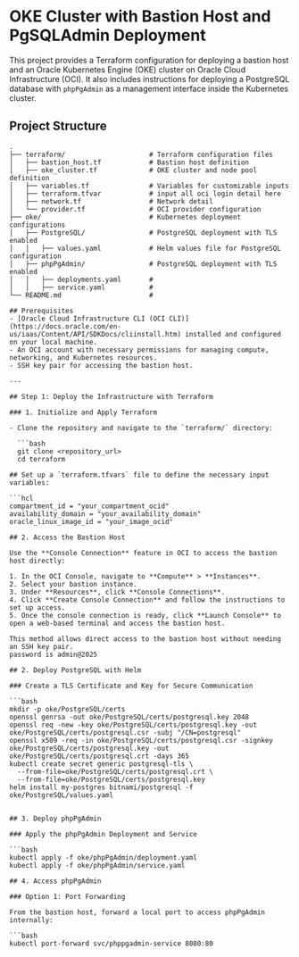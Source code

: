 # OKE Cluster with Bastion Host and PgSQLAdmin Deployment

This project provides a Terraform configuration for deploying a bastion host and an Oracle Kubernetes Engine (OKE) cluster on Oracle Cloud Infrastructure (OCI). It also includes instructions for deploying a PostgreSQL database with `phpPgAdmin` as a management interface inside the Kubernetes cluster.

## Project Structure

```plaintext
.
├── terraform/                     # Terraform configuration files
│   ├── bastion_host.tf            # Bastion host definition
│   ├── oke_cluster.tf             # OKE cluster and node pool definition
│   ├── variables.tf               # Variables for customizable inputs
│   ├── terraform.tfvar            # input all oci login detail here
│   ├── network.tf                 # Network detail
│   └── provider.tf                # OCI provider configuration
├── oke/                           # Kubernetes deployment configurations
│   ├── PostgreSQL/                # PostgreSQL deployment with TLS enabled
│   │   ├── values.yaml            # Helm values file for PostgreSQL configuration
│   ├── phpPgAdmin/                # PostgreSQL deployment with TLS enabled
│   │   ├── deployments.yaml       # 
│   │   ├── service.yaml           # 
└── README.md                      # 

## Prerequisites
- [Oracle Cloud Infrastructure CLI (OCI CLI)](https://docs.oracle.com/en-us/iaas/Content/API/SDKDocs/cliinstall.htm) installed and configured on your local machine.
- An OCI account with necessary permissions for managing compute, networking, and Kubernetes resources.
- SSH key pair for accessing the bastion host.

---

## Step 1: Deploy the Infrastructure with Terraform

### 1. Initialize and Apply Terraform

- Clone the repository and navigate to the `terraform/` directory:

  ```bash
  git clone <repository_url>
  cd terraform

## Set up a `terraform.tfvars` file to define the necessary input variables:

```hcl
compartment_id = "your_compartment_ocid"
availability_domain = "your_availability_domain"
oracle_linux_image_id = "your_image_ocid"

## 2. Access the Bastion Host

Use the **Console Connection** feature in OCI to access the bastion host directly:

1. In the OCI Console, navigate to **Compute** > **Instances**.
2. Select your bastion instance.
3. Under **Resources**, click **Console Connections**.
4. Click **Create Console Connection** and follow the instructions to set up access.
5. Once the console connection is ready, click **Launch Console** to open a web-based terminal and access the bastion host.

This method allows direct access to the bastion host without needing an SSH key pair.
password is admin@2025

## 2. Deploy PostgreSQL with Helm

### Create a TLS Certificate and Key for Secure Communication

```bash
mkdir -p oke/PostgreSQL/certs
openssl genrsa -out oke/PostgreSQL/certs/postgresql.key 2048
openssl req -new -key oke/PostgreSQL/certs/postgresql.key -out oke/PostgreSQL/certs/postgresql.csr -subj "/CN=postgresql"
openssl x509 -req -in oke/PostgreSQL/certs/postgresql.csr -signkey oke/PostgreSQL/certs/postgresql.key -out oke/PostgreSQL/certs/postgresql.crt -days 365
kubectl create secret generic postgresql-tls \
  --from-file=oke/PostgreSQL/certs/postgresql.crt \
  --from-file=oke/PostgreSQL/certs/postgresql.key
helm install my-postgres bitnami/postgresql -f oke/PostgreSQL/values.yaml


## 3. Deploy phpPgAdmin

### Apply the phpPgAdmin Deployment and Service

```bash
kubectl apply -f oke/phpPgAdmin/deployment.yaml
kubectl apply -f oke/phpPgAdmin/service.yaml

## 4. Access phpPgAdmin

### Option 1: Port Forwarding

From the bastion host, forward a local port to access phpPgAdmin internally:

```bash
kubectl port-forward svc/phppgadmin-service 8080:80





